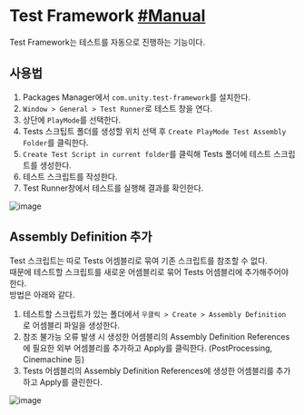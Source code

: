 # Test Framework [#Manual](https://docs.unity3d.com/Packages/com.unity.test-framework@2.0/manual/index.html)
Test Framework는 테스트를 자동으로 진행하는 기능이다.

## 사용법
1. Packages Manager에서 `com.unity.test-framework`를 설치한다.
2. `Window > General > Test Runner`로 테스트 창을 연다.
3. 상단에 `PlayMode`를 선택한다.
4. Tests 스크팁트 폴더를 생성할 위치 선택 후 `Create PlayMode Test Assembly Folder`를 클릭한다.
5. `Create Test Script in current folder`를 클릭해 Tests 폴더에 테스트 스크립트를 생성한다.
6. 테스트 스크립트를 작성한다.
7. Test Runner창에서 테스트를 실행해 결과를 확인한다.

![image](https://github.com/normal111/TIL/assets/37904040/046d979a-386b-4fc6-b645-8b80c6e9fd40)

## Assembly Definition 추가
Test 스크립트는 따로 Tests 어셈블리로 묶여 기존 스크립트를 참조할 수 없다.  
때문에 테스트할 스크립트를 새로운 어셈블리로 묶어 Tests 어셈블리에 추가해주어야 한다.  
방법은 아래와 같다.

1. 테스트할 스크립트가 있는 폴더에서 `우클릭 > Create > Assembly Definition` 로 어셈블리 파일을 생성한다.
2. 참조 불가능 오류 발생 시 생성한 어셈블리의 Assembly Definition References에 필요한 외부 어셈블리를 추가하고 Apply를 클릭한다. (PostProcessing, Cinemachine 등)
3. Tests 어셈블리의 Assembly Definition References에 생성한 어셈블리를 추가하고 Apply를 클린한다.

![image](https://github.com/normal111/TIL/assets/37904040/60371a84-5358-4586-873c-eb7464f1c203)



